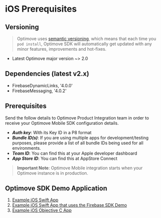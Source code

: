 # iOS Prerequisites

## Versioning

> Optimove uses [semantic versioning](https://semver.org/), which means that each time you `pod install`, Optimove SDK will automatically get updated with any minor features, improvements and hot-fixes.

- Latest Optimove major version ~> 2.0

## Dependencies (latest v2.x)

- FirebaseDynamicLinks, '4.0.0'
- FirebaseMessaging, '4.0.2'

## Prerequisites

Send the follow details to Optimove Product Integration team in order to receive your Optimove Mobile SDK configuration details.

- ***Auth key***: With its Key ID in a P8 format
- ***Bundle ID(s)***: If you are using multiple apps for development/testing purposes, please provide a list of all bundle IDs being used for all environments.
- ***Team ID***: You can find this at your Apple developer dashboard
- ***App Store ID***: You can find this at AppStore Connect

> **Important Note**: Optimove Mobile integration starts when your Optimove instance is in production.

## Optimove SDK Demo Application

1. [Example iOS Swift App](TBA)
2. [Example iOS Swift App that uses the Firebase SDK Demo](TBA)
3. [Example iOS Objective C App](TBA)
